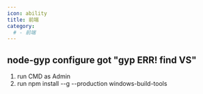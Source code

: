 ```yaml
---
icon: ability
title: 前端
category:
  # - 前端
---
```


## node-gyp configure got "gyp ERR! find VS"

1. run CMD as Admin
2. run npm install --g --production windows-build-tools
